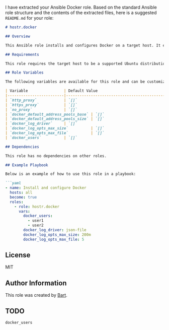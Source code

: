 I have extracted your Ansible Docker role. Based on the standard Ansible role structure and the contents of the extracted files, here is a suggested `README.md` for your role:

```markdown
# hostr.docker

## Overview

This Ansible role installs and configures Docker on a target host. It ensures that Docker is installed, configured with appropriate settings, and that the service is enabled and running.

## Requirements

This role requires the target host to be a supported Ubuntu distribution with access to the internet for package installations.

## Role Variables

The following variables are available for this role and can be customized to suit your needs. Default values are set in `defaults/main.yml`.

| Variable                | Default Value                                                              | Description                                           |
|-------------------------|----------------------------------------------------------------------------|-------------------------------------------------------|
| `http_proxy`            | `[]`                                                                       | HTTP proxy used by docker.                            |
| `https_proxy`           | `[]`                                                                       | HTTPS proxy used by docker.                           |
| `no_proxy`              | `[]`                                                                       | Do not use proxy.                                     |
| `docker_default_address_pools_base` | `[]`                                                           | The IP subnet to choose Docker container IP address from. |
| `docker_default_address_pools_size` | `[]`                                                           | The size of the IP subnet.                            |
| `docker_log_driver`     | `[]`                                                                       | The Docker log driver.                                |
| `docker_log_opts_max_size`          | `[]`                                                           | The maximum size of a Docker log file                 |
| `docker_log_opts_max_file`          | `[]`                                                           | The maximum number of log files                       |
| `docker_users`          | `[]`                                                                       | List of users to be added to the `docker` group.      |

## Dependencies

This role has no dependencies on other roles.

## Example Playbook

Below is an example of how to use this role in a playbook:

```yaml
- name: Install and configure Docker
  hosts: all
  become: true
  roles:
    - role: hostr.docker
      vars:
        docker_users:
          - user1
          - user2
        docker_log_driver: json-file
        docker_log_opts_max_size: 200m
        docker_log_opts_max_file: 5
```

## License

MIT

## Author Information

This role was created by [Bart](https://engine27.be).

## TODO

`docker_users`